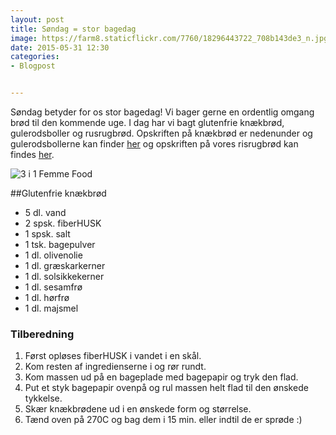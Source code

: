 ```yaml
---
layout: post
title: Søndag = stor bagedag 
image: https://farm8.staticflickr.com/7760/18296443722_708b143de3_n.jpg
date: 2015-05-31 12:30
categories:
- Blogpost


---
```

Søndag betyder for os stor bagedag! Vi bager gerne en ordentlig omgang brød til den kommende uge. I dag har vi bagt glutenfrie knækbrød, gulerodsboller og rusrugbrød. Opskriften på knækbrød er nedenunder og gulerodsbollerne kan finder [her](http://www.femmefood.com/2015/04/gulerodsboller/) og opskriften på vores risrugbrød kan findes [her](http://www.femmefood.com/2013/08/risrugbroed/).

 

![3 i 1 Femme Food](https://farm8.staticflickr.com/7760/18296443722_708b143de3_z.jpg)

##Glutenfrie knækbrød
- 5 dl. vand
- 2 spsk. fiberHUSK
- 1 spsk. salt
- 1 tsk. bagepulver
- 1 dl. olivenolie
- 1 dl. græskarkerner
- 1 dl. solsikkekerner
- 1 dl. sesamfrø
- 1 dl. hørfrø
- 1 dl. majsmel

### Tilberedning
1. Først opløses fiberHUSK i vandet i en skål.
2. Kom resten af ingredienserne i og rør rundt.
3. Kom massen ud på en bageplade med bagepapir og tryk den flad.
4. Put et styk bagepapir ovenpå og rul massen helt flad til den ønskede tykkelse.
5. Skær knækbrødene ud i en ønskede form og størrelse.
6. Tænd oven på 270C og bag dem i 15 min. eller indtil de er sprøde :)

